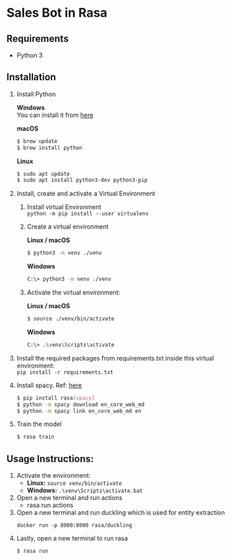 # Sales Bot in Rasa

## Requirements

- Python 3 

## Installation

1. Install Python<br/>

    **Windows** <br/>
    You can install it from [here](https://www.python.org/downloads/windows/)<br/>
    
    **macOS**
    ```bash
    $ brew update
    $ brew install python
    ```
 
    **Linux** 
    ```bash
    $ sudo apt update
    $ sudo apt install python3-dev python3-pip
    ```

2. Install, create and activate a Virtual Environment
    1. Install virtual Environment<br/>
        `python -m pip install --user virtualenv`
    2. Create a virtual environment 
    
        **Linux / macOS**
        ```bash
        $ python3 -m venv ./venv
        ```
     
        **Windows** 
        ```bash
        C:\> python3 -m venv ./venv
        ```
    3. Activate the virtual environment:
    
        **Linux / macOS**
        ```bash
        $ source ./venv/bin/activate
        ```
     
        **Windows** 
        ```bash
        C:\> .\venv\Scripts\activate
        ```

3. Install the required packages from requirements.txt inside this virtual environment:<br/>
    `pip install -r requirements.txt`

4. Install spacy. Ref: [here](https://rasa.com/docs/rasa/user-guide/installation/#dependencies-for-spacy)
    ```bash
    $ pip install rasa[spacy]
    $ python -m spacy download en_core_web_md
    $ python -m spacy link en_core_web_md en
    ```
5. Train the model
    ```bash
    $ rasa train
    ```
    
## Usage Instructions:
1. Activate the environment:
    - **Linux:** `source venv/bin/activate`
    - **Windows:** `.\venv\Scripts\activate.bat`
2. Open a new terminal and run actions
    - rasa run actions
3. Open a new terminal and run duckling which is used for entity extraction
    ```
    docker run -p 8000:8000 rasa/duckling
    ```
3. Lastly, open a new terminal to run rasa
    ```bash
    $ rasa run
    ```